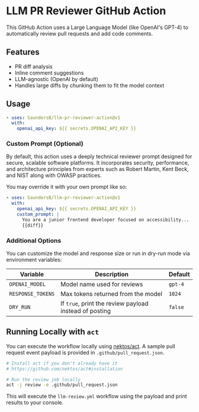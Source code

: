 # LLM PR Reviewer GitHub Action

This GitHub Action uses a Large Language Model (like OpenAI's GPT-4) to automatically review pull requests and add code comments.

## Features

- PR diff analysis
- Inline comment suggestions
- LLM-agnostic (OpenAI by default)
- Handles large diffs by chunking them to fit the model context

## Usage

```yaml
- uses: SaundersB/llm-pr-reviewer-action@v1
  with:
    openai_api_key: ${{ secrets.OPENAI_API_KEY }}
```

### Custom Prompt (Optional)

By default, this action uses a deeply technical reviewer prompt designed for secure, scalable software platforms. It incorporates security, performance, and architecture principles from experts such as Robert Martin, Kent Beck, and NIST along with OWASP practices.

You may override it with your own prompt like so:

```yaml
- uses: SaundersB/llm-pr-reviewer-action@v1
  with:
    openai_api_key: ${{ secrets.OPENAI_API_KEY }}
    custom_prompt: |
      You are a junior frontend developer focused on accessibility...
      {{diff}}
```

### Additional Options

You can customize the model and response size or run in dry-run mode via environment variables:

| Variable | Description | Default |
| -------- | ----------- | ------- |
| `OPENAI_MODEL` | Model name used for reviews | `gpt-4` |
| `RESPONSE_TOKENS` | Max tokens returned from the model | `1024` |
| `DRY_RUN` | If `true`, print the review payload instead of posting | `false` |

## Running Locally with `act`

You can execute the workflow locally using [nektos/act](https://github.com/nektos/act). A sample pull request event payload is provided in `.github/pull_request.json`.

```bash
# Install act if you don't already have it
# https://github.com/nektos/act#installation

# Run the review job locally
act -j review -e .github/pull_request.json
```

This will execute the `llm-review.yml` workflow using the payload and print results to your console.

